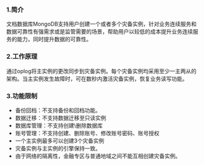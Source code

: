 ### 1.简介 ###
文档数据库MongoDB支持用户创建一个或者多个灾备实例，针对业务连续服务和数据可靠性有强需求或是监管需要的场景，帮助用户以较低的成本提升业务连续服务的能力，同时提升数据的可靠性。
### 2.工作原理 ###
通过oplog将主实例的更改同步到灾备实例。每个灾备实例均采用至少一主两从的架构。当主实例发生故障时，可在数秒内激活灾备实例，恢复业务读写功能。
### 3.功能限制 ###
- 备份回档：不支持备份和回档功能。
- 数据迁移：不支持数据迁移至只读实例
- 数据库管理：不支持创建\删除数据库
- 账号管理：不支持创建、删除账号、修改账号密码、账号授权
- 一个主实例最多可以创建3个灾备实例
- 灾备实例与主实例的引擎保持一致。
- 由于网络的隔离性，金融专区与普通地域之间不能互相创建灾备实例。
